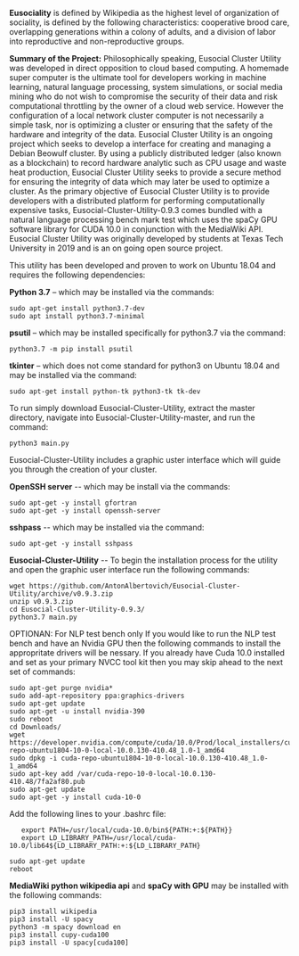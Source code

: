 **Eusociality** is defined by Wikipedia as the highest level of organization of sociality, is defined by the following characteristics: cooperative brood care, overlapping generations within a colony of adults, and a division of labor into reproductive and non-reproductive groups. 

**Summary of the Project:**
Philosophically speaking, Eusocial Cluster Utility was developed in direct opposition to cloud based computing.
A homemade super computer is the ultimate tool for developers working in machine learning, natural language processing, system simulations, or social media mining who do not wish to compromise the security of their data and risk computational throttling by the owner of a cloud web service. However the configuration of a local network cluster computer is not necessarily a simple task, nor is optimizing a cluster or ensuring that the safety of the hardware and integrity of the data. Eusocial Cluster Utility is an ongoing project which seeks to develop a interface for creating and managing a Debian Beowulf cluster. By using a publicly distributed ledger (also known as a blockchain) to record hardware analytic such as CPU usage and waste heat production, Eusocial Cluster Utility seeks to provide a secure method for ensuring the integrity of data which may later be used to optimize a cluster. As the primary objective of Eusocial Cluster Utility is to provide developers with a distributed platform for performing computationally expensive tasks, Eusocial-Cluster-Utility-0.9.3 comes bundled with a natural language processing bench mark test which uses the spaCy GPU software library for CUDA 10.0 in conjunction with the MediaWiki API. Eusocial Cluster Utility was originally developed by students at Texas Tech University in 2019 and is an on going open source project.

This utility has been developed and proven to work on Ubuntu 18.04 and requires the following dependencies: 

**Python 3.7** – which may be installed via the commands:
```
sudo apt-get install python3.7-dev
sudo apt install python3.7-minimal
```

**psutil** – which may be installed specifically for python3.7 via the command:
```
python3.7 -m pip install psutil
```
**tkinter** – which does not come standard for python3 on Ubuntu 18.04 and may be installed via the command:
```
sudo apt-get install python-tk python3-tk tk-dev
```
To run simply download Eusocial-Cluster-Utility, extract the master directory, navigate into Eusocial-Cluster-Utility-master, and run the command:
```
python3 main.py
```
Eusocial-Cluster-Utility includes a graphic uster interface which will guide you through the creation of your cluster. 

**OpenSSH server** -- which may be install via the commands:
```
sudo apt-get -y install gfortran
sudo apt-get -y install openssh-server
```
**sshpass** -- which may be installed via the command:
```
sudo apt-get -y install sshpass
```

**Eusocial-Cluster-Utility** -- To begin the installation process for the utility and open the graphic user interface run the following commands:
```
wget https://github.com/AntonAlbertovich/Eusocial-Cluster-Utility/archive/v0.9.3.zip
unzip v0.9.3.zip
cd Eusocial-Cluster-Utility-0.9.3/
python3.7 main.py
```

OPTIONAN: For NLP test bench only
If you would like to run the NLP test bench and have an Nvidia GPU then the following commands to install the appropritate drivers will be nessary. If you already have Cuda 10.0 installed and set as your primary NVCC tool kit then you may skip ahead to the next set of commands:
```
sudo apt-get purge nvidia*
sudo add-apt-repository ppa:graphics-drivers
sudo apt-get update
sudo apt-get -u install nvidia-390
sudo reboot
cd Downloads/
wget https://developer.nvidia.com/compute/cuda/10.0/Prod/local_installers/cuda-repo-ubuntu1804-10-0-local-10.0.130-410.48_1.0-1_amd64
sudo dpkg -i cuda-repo-ubuntu1804-10-0-local-10.0.130-410.48_1.0-1_amd64
sudo apt-key add /var/cuda-repo-10-0-local-10.0.130-410.48/7fa2af80.pub
sudo apt-get update
sudo apt-get -y install cuda-10-0
```
Add the following lines to your .bashrc file:

       export PATH=/usr/local/cuda-10.0/bin${PATH:+:${PATH}}
       export LD_LIBRARY_PATH=/usr/local/cuda-10.0/lib64${LD_LIBRARY_PATH:+:${LD_LIBRARY_PATH}
```
sudo apt-get update
reboot
```
**MediaWiki python wikipedia api** and **spaCy with GPU** may be installed with the following commands:
```
pip3 install wikipedia
pip3 install -U spacy
python3 -m spacy download en
pip3 install cupy-cuda100
pip3 install -U spacy[cuda100]
```
